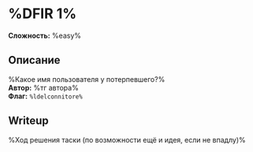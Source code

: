 # %DFIR 1%
**Сложность:** %easy%
## Описание
%Какое имя пользователя у потерпевшего?%<br>
**Автор:** %тг автора%<br>
**Флаг:** `%ldelconnitore%`<br>
## Writeup
%Ход решения таски (по возможности ещё и идея, если не впадлу)%
